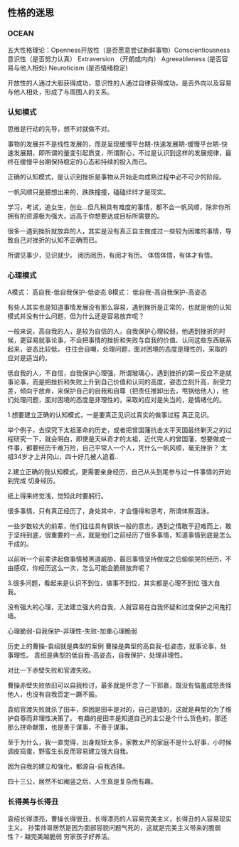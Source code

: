 ## 性格的迷思 ##

### OCEAN ###

五大性格理论：Openness开放性（是否愿意尝试新鲜事物）Conscientiousness意识性（是否努力认真） Extraversion （开朗或内向） Agreeableness (是否容易与他人相处) Neuroticism (是否情绪稳定)

开放性的人通过大胆获得成功，意识性的人通过自律获得成功，是否外向以及容易与他人相处，形成了与周围人的关系。

### 认知模式 ###

思维是行动的先导，想不对就做不对。

事物的发展并不是线性发展的，而是呈现缓慢平台期-快速发展期-缓慢平台期-快速发展期，即所谓的量变引起质变，所谓耐心，不过是认识到这样的发展规律，最终在缓慢平台期保持稳定的心态和持续的投入而已。

正确的认知模式，是认识到挫折是事物从开始走向成熟过程中必不可少的阶段。

一帆风顺只是臆想出来的，跌跌撞撞，磕磕绊绊才是现实。

学习，考试，追女生，创业...但凡稍具有难度的事情，都不会一帆风顺，除非你所拥有的资源极为强大，远高于你想要达成目标所需要的。

很多一遇到挫折就放弃的人，其实是没有真正自主做成过一些较为困难的事情，导致自己对挫折的认知不正确而已。

所谓见事少，见识就少。
阅历阅历，有阅才有历。
体悟体悟，有体才有悟。

### 心理模式 ###

A模式：  高自我-低自我保护-低姿态
B模式：  低自我-高自我保护-高姿态

有些人其实也是知道事情发展没有那么容易，遇到挫折是正常的，也就是他的认知模式并没有什么问题，但为什么还是容易放弃呢？

一般来说，高自我的人，是较为自信的人，自我保护心理较弱，他遇到挫折的时候，更容易就事论事，不会把事情的挫折和失败与自我的价值、认同这些东西联系起来，姿态比较低， 往往会自嘲，处理问题，面对困境的态度是理性的，采取的应对是适当的。

低自我的人，不自信，自我保护心理强，所谓玻璃心，遇到挫折的第一反应不是就事论事，而是把挫折和失败上升到自己价值和认同的高度，姿态立刻升高，耐受力差，倾向于放弃，来保护自己的自我和自尊（把责任推卸出去，甩锅给他人），他们处理问题，面对困境的态度是非理性的，采取的应对是失当的，是情绪化的。

1.想要建立正确的认知模式，一是要真正见识过真实的做事过程
  真正见识。

  举个例子，去探究下太祖革命的历史，或者把曾国藩抗击太平天国最终剿灭之的过程研究一下，就会明白，即使是天纵奇才的太祖，近代完人的曾国藩，想要做成一件事，都要经历千难万险，自己平常人一个人，凭什么一帆风顺，毫无挫折？ 太祖34岁才上井冈山，四十好几被人追着..

2.建立正确的我认知模式，更需要亲身经历，自己从头到尾参与过一件事情的开始到完成
  切身经历。

  纸上得来终觉浅，觉知此时要躬行。

  很多事情，只有真正经历了，身处其中，才会懂得和思考，所谓体察涵泳。

  一些岁数较大的前辈，他们往往具有钢铁一般的意志，遇到之情敢于迎难而上，敢于坚持到底，很重要的一点，就是他们之前经历了很多事情，知道事情到底是怎么干成的。

  以前听一个前辈讲起做事情被黑道威胁，最后事情坚持做成之后偷偷哭的经历，不由感叹，你经历这么一次，怎么可能会脆弱放弃呢？

3.很多问题，看起来是认识不到位，做事不到位，其实都是心理不到位
  强大自我。
  
  没有强大的心理，无法建立强大的自我，人就容易在自我怀疑和过度保护之间鬼打墙。

  心理脆弱-自我保护-非理性-失败-加重心理脆弱

  历史上的曹操-袁绍就是典型的案例
  曹操是典型的高自我-低姿态，就事论事，处事理性。
  袁绍是典型的低自我-高姿态，自我保护，处理非理性。
  
  对比一下赤壁失败和官渡失败。
 
  曹操赤壁失败依旧可以自我检讨，最多就是怀念了一下郭嘉，既没有恼羞成怒责怪他人，也没有自我否定一蹶不振。

  袁绍官渡失败就杀了田丰，原因是田丰是对的，自己是错的，这就是典型的为了维护自尊而非理性决策了。 有趣的是田丰是知道自己的主公是个什么货色的，那还那么拼命献策，也是善于谋事，不善于谋事。

  至于为什么，我一直觉得，出身规矩太多，家教太严的家庭不是什么好事，小时候调皮捣蛋，野蛮生长反而容易建立强大自我。

  因为自我的建立和强化，都源自-自我选择。

  四十三公，居然不如阉竖之后，人生真是复杂而有趣。


### 长得美与长得丑 ###

  袁绍长得漂亮，曹操长得很丑，长得漂亮的人容易完美主义，长得丑的人容易现实主义。 孙策帅哥居然是因为面部容貌问题气死的，这就是完美主义带来的脆弱性？- 越完美越脆弱  穷家孩子好养活。